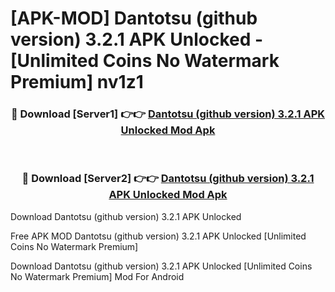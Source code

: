 # [APK-MOD] Dantotsu (github version) 3.2.1 APK Unlocked - [Unlimited Coins No Watermark Premium] nv1z1



<div align="center">
<h3>🔴 Download [Server1] 👉👉 <a href="https://momento.my/?title=Dantotsu_(github_version)_3.2.1_APK_Unlocked">Dantotsu (github version) 3.2.1 APK Unlocked Mod Apk</a></h3><br>

<h3>🔴 Download [Server2] 👉👉 <a href="https://momento.my/?title=Dantotsu_(github_version)_3.2.1_APK_Unlocked">Dantotsu (github version) 3.2.1 APK Unlocked Mod Apk</a></h3>
</div>



Download Dantotsu (github version) 3.2.1 APK Unlocked 

Free APK MOD Dantotsu (github version) 3.2.1 APK Unlocked [Unlimited Coins No Watermark Premium]

Download Dantotsu (github version) 3.2.1 APK Unlocked [Unlimited Coins No Watermark Premium] Mod For Android
